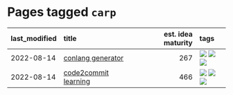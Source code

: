 # Pages tagged `carp`

|last_modified|title|est. idea maturity|tags
|:---|:---|---:|:---|
|2022-08-14|[conlang generator](../conlang_lm.md)|267|[![](https://img.shields.io/badge/tag-carp-394ee4)](../tags/carp.md) [![](https://img.shields.io/badge/tag-dataset-ff6770)](../tags/dataset.md) [![](https://img.shields.io/badge/tag-experimental-4bcfd8)](../tags/experimental.md)|
|2022-08-14|[code2commit learning](../code2commit-learning.md)|466|[![](https://img.shields.io/badge/tag-carp-394ee4)](../tags/carp.md) [![](https://img.shields.io/badge/tag-experimental-4bcfd8)](../tags/experimental.md) [![](https://img.shields.io/badge/tag-foundation-a4124b)](../tags/foundation.md)|